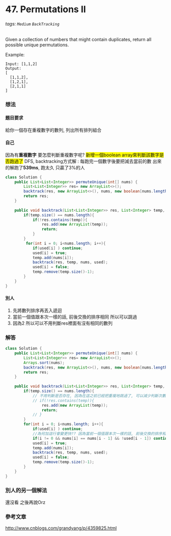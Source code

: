 # 47. Permutations II
###### tags: `Medium` `BackTracking`
Given a collection of numbers that might contain duplicates, return all possible unique permutations.

Example:
```
Input: [1,1,2]
Output:
[
  [1,1,2],
  [1,2,1],
  [2,1,1]
]
```


### 想法
#### 題目要求
給你一個存在重複數字的數列, 列出所有排列組合

#### 自己
因為有**重複數字**  要怎麼判斷重複數字呢?
<font style="background-color:yellow;">新增一個boolean array來判斷該數字是否跑過了</font>
DFS, backtracking方式解 : 每跑完一個數字後要把減去當前的數
出來的解跑了**539ms**, 跑太久  只贏了3%的人

```java
class Solution {
    public List<List<Integer>> permuteUnique(int[] nums) {
        List<List<Integer>> res= new ArrayList<>();
        backtrack(res, new ArrayList<>(), nums, new boolean[nums.length]);
        return res;
    }
    
    public void backtrack(List<List<Integer>> res, List<Integer> temp, int[] nums, boolean [] used) {
        if(temp.size() == nums.length){
            if(!res.contains(temp)){
                res.add(new ArrayList(temp));
                return;
            }
        }
         for(int i = 0; i<nums.length; i++){
            if(used[i] ) continue;
            used[i] = true; 
            temp.add(nums[i]);
            backtrack(res, temp, nums, used);
            used[i] = false; 
            temp.remove(temp.size()-1);
        }
    }
}
```

#### 別人
1. 先將數列排序再丟入遞迴
2. 當前一個值跟本次一樣的話, 前後交換的排序相同  所以可以跳過
3. 因為2 所以可以不用判斷res裡面有沒有相同的數列


### 解答 

```java
class Solution {
    public List<List<Integer>> permuteUnique(int[] nums) {
        List<List<Integer>> res= new ArrayList<>();
        Arrays.sort(nums);
        backtrack(res, new ArrayList<>(), nums, new boolean[nums.length]);
        return res;
    }
    
    public void backtrack(List<List<Integer>> res, List<Integer> temp, int[] nums, boolean [] used) {
        if(temp.size() == nums.length){
            // 不用判斷是否存在, 因為在這之前已經把重複地跳過了, 可以減少判斷次數
            // if(!res.contains(temp)){
                res.add(new ArrayList(temp));
                return;
            // }
        }
        for(int i = 0; i<nums.length; i++){
            if(used[i] ) continue;
            //為何加這行會變更快?? 因為當前一個值跟本次一樣的話, 前後交換的排序相同  所以可以跳過
            if(i != 0 && nums[i] == nums[i - 1] && !used[i - 1]) continue;
            used[i] = true; 
            temp.add(nums[i]);
            backtrack(res, temp, nums, used);
            used[i] = false; 
            temp.remove(temp.size()-1);
        }
    }
}
```

### 別人的另一個解法
還沒看  之後再說Orz


### 參考文章
http://www.cnblogs.com/grandyang/p/4359825.html
